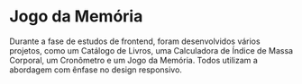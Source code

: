 #  Jogo da Memória

Durante a fase de estudos de frontend, foram desenvolvidos vários projetos, como um Catálogo de Livros, uma Calculadora de Índice de Massa Corporal, um Cronômetro e um Jogo da Memória. Todos utilizam a abordagem com ênfase no design responsivo.
